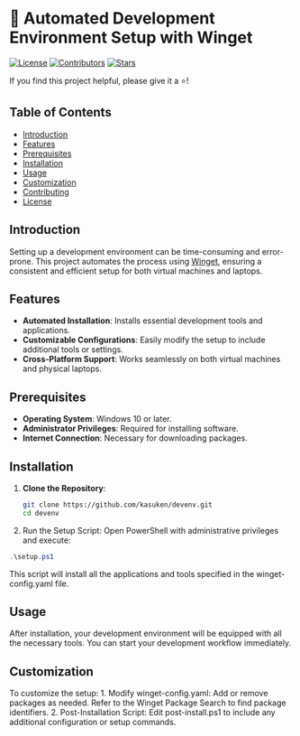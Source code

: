 # 🚀 Automated Development Environment Setup with Winget

[![License](https://img.shields.io/github/license/kasuken/devenv)](LICENSE)
[![Contributors](https://img.shields.io/github/contributors/kasuken/devenv)](https://github.com/kasuken/devenv/graphs/contributors)
[![Stars](https://img.shields.io/github/stars/kasuken/devenv?style=social)](https://github.com/kasuken/devenv/stargazers)

If you find this project helpful, please give it a ⭐️!

## Table of Contents

- [Introduction](#introduction)
- [Features](#features)
- [Prerequisites](#prerequisites)
- [Installation](#installation)
- [Usage](#usage)
- [Customization](#customization)
- [Contributing](#contributing)
- [License](#license)

## Introduction

Setting up a development environment can be time-consuming and error-prone. This project automates the process using [Winget](https://learn.microsoft.com/en-us/windows/package-manager/winget/), ensuring a consistent and efficient setup for both virtual machines and laptops.

## Features

- **Automated Installation**: Installs essential development tools and applications.
- **Customizable Configurations**: Easily modify the setup to include additional tools or settings.
- **Cross-Platform Support**: Works seamlessly on both virtual machines and physical laptops.

## Prerequisites

- **Operating System**: Windows 10 or later.
- **Administrator Privileges**: Required for installing software.
- **Internet Connection**: Necessary for downloading packages.

## Installation

1. **Clone the Repository**:

   ```bash
   git clone https://github.com/kasuken/devenv.git
   cd devenv
    ```

2.	Run the Setup Script:
Open PowerShell with administrative privileges and execute:

```powershell
.\setup.ps1
```

This script will install all the applications and tools specified in the winget-config.yaml file.

## Usage

After installation, your development environment will be equipped with all the necessary tools. You can start your development workflow immediately.

## Customization

To customize the setup:
	1.	Modify winget-config.yaml: Add or remove packages as needed. Refer to the Winget Package Search to find package identifiers.
	2.	Post-Installation Script: Edit post-install.ps1 to include any additional configuration or setup commands.
